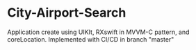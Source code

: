 # City-Airport-Search
Application create using UIKIt, RXswift in MVVM-C pattern, and coreLocation.
Implemented with CI/CD in branch "master"
